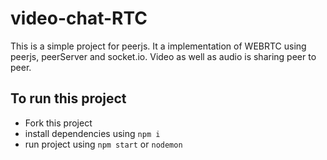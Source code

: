 # video-chat-RTC
This is a simple project for peerjs. It a implementation of WEBRTC using peerjs, peerServer and socket.io. Video as well as audio is sharing peer to peer.

## To run this project
* Fork this project
* install dependencies using ```npm i```
* run project using ```npm start``` or ```nodemon```
